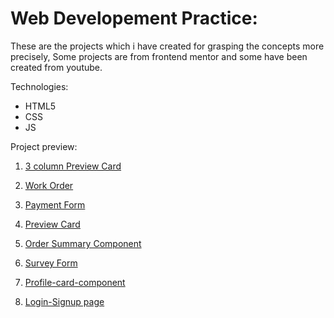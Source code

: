 # Web Developement Practice:

These are the projects which i have created for grasping the concepts more precisely, Some projects are from frontend mentor and some have been created from youtube.

Technologies: 
* HTML5
* CSS
* JS

Project preview:

1. [3 column Preview Card](https://khushi-2002.github.io/Web-development-Practice/3-column-preview-card-component-main/)

2. [Work Order](https://khushi-2002.github.io/Web-development-Practice/work_order/)

3. [Payment Form](https://khushi-2002.github.io/Web-development-Practice/payment_form/)

4. [Preview Card](https://khushi-2002.github.io/Web-development-Practice/nft-preview-card-component-main/)

5. [Order Summary Component](https://khushi-2002.github.io/Web-development-Practice/order-summary-component-main/)

6. [Survey Form](https://khushi-2002.github.io/Web-development-Practice/freecodecamp_Survey_Form/)

7. [Profile-card-component](https://khushi-2002.github.io/Web-development-Practice/profile-card-component-main/)

8. [Login-Signup page](https://khushi-2002.github.io/Web-development-Login/)
